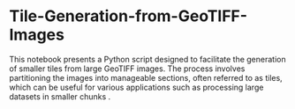 # Tile-Generation-from-GeoTIFF-Images
This notebook presents a Python script designed to facilitate the generation of smaller tiles from large GeoTIFF images. The process involves partitioning the images into manageable sections, often referred to as tiles, which can be useful for various applications such as processing large datasets in smaller chunks .
